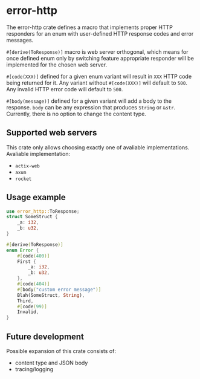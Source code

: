 # error-http

The error-http crate defines a macro that implements proper HTTP responders for an enum with user-defined HTTP response codes and error messages. 

`#[derive(ToResponse)]` macro is web server orthogonal, which means for once defined enum only by switching feature
appropriate responder will be implemented for the chosen web server.

`#[code(XXX)]` defined for a given enum variant will result in `XXX` HTTP code being returned for it. Any variant without `#[code(XXX)]` will default to `500`. Any invalid HTTP error code will default to `500`.

`#[body(message)]` defined for a given variant will add a body to the response. `body` can be any expression that 
produces `String` or `&str`. Currently, there is no option to change the content type.

## Supported web servers

This crate only allows choosing exactly one of avaliable implementations. Avaliable implementation:
- `actix-web` 
- `axum`
- `rocket`

## Usage example

```rust
use error_http::ToResponse;
struct SomeStruct {
    _a: i32,
    _b: u32,
}

#[derive(ToResponse)]
enum Error {
    #[code(400)]
    First {
        _a: i32,
        _b: u32,
    },
    #[code(404)]
    #[body("custom error message")]
    Blah(SomeStruct, String),
    Third,
    #[code(99)]
    Invalid,
}
```

## Future development
Possible expansion of this crate consists of:
- content type and JSON body
- tracing/logging
